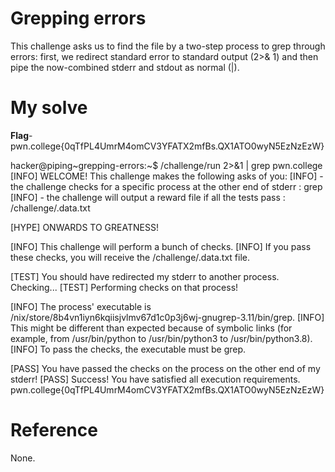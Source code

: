 # Grepping errors
This challenge asks us to find the file by a two-step process to grep through errors: first, we redirect standard error to standard output (2>& 1) and then pipe the now-combined stderr and stdout as normal (|).
# My solve
**Flag**-pwn.college{0qTfPL4UmrM4omCV3YFATX2mfBs.QX1ATO0wyN5EzNzEzW}

hacker@piping~grepping-errors:~$ /challenge/run 2>&1 | grep pwn.college
[INFO] WELCOME! This challenge makes the following asks of you:
[INFO] - the challenge checks for a specific process at the other end of stderr : grep
[INFO] - the challenge will output a reward file if all the tests pass : /challenge/.data.txt

[HYPE] ONWARDS TO GREATNESS!

[INFO] This challenge will perform a bunch of checks.
[INFO] If you pass these checks, you will receive the /challenge/.data.txt file.

[TEST] You should have redirected my stderr to another process. Checking...
[TEST] Performing checks on that process!

[INFO] The process' executable is /nix/store/8b4vn1iyn6kqiisjvlmv67d1c0p3j6wj-gnugrep-3.11/bin/grep.
[INFO] This might be different than expected because of symbolic links (for example, from /usr/bin/python to /usr/bin/python3 to /usr/bin/python3.8).
[INFO] To pass the checks, the executable must be grep.

[PASS] You have passed the checks on the process on the other end of my stderr!
[PASS] Success! You have satisfied all execution requirements.
pwn.college{0qTfPL4UmrM4omCV3YFATX2mfBs.QX1ATO0wyN5EzNzEzW}

# Reference
None.
